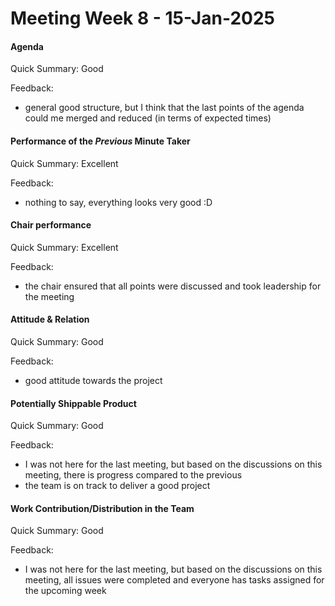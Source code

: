 # Meeting Week 8 - 15-Jan-2025
#### Agenda 
Quick Summary: Good

Feedback:
- general good structure, but I think that the last points of the agenda could me merged and reduced (in terms of expected times)


#### Performance of the *Previous* Minute Taker
Quick Summary: Excellent

Feedback: 
- nothing to say, everything looks very good :D


#### Chair performance
Quick Summary: Excellent

Feedback:
- the chair ensured that all points were discussed and took leadership for the meeting


#### Attitude & Relation
Quick Summary: Good

Feedback: 
- good attitude towards the project


#### Potentially Shippable Product
Quick Summary: Good

Feedback: 
- I was not here for the last meeting, but based on the discussions on this meeting, there is progress compared to the previous 
- the team is on track to deliver a good project


#### Work Contribution/Distribution in the Team
Quick Summary: Good

Feedback: 
- I was not here for the last meeting, but based on the discussions on this meeting, all issues were completed and everyone has tasks assigned for the upcoming week